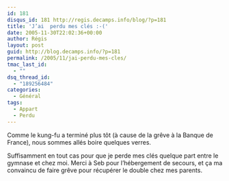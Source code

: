```yaml
---
id: 181
disqus_id: 181 http://regis.decamps.info/blog/?p=181
title: 'J’ai  perdu mes clés :-('
date: 2005-11-30T22:02:36+00:00
author: Régis
layout: post
guid: http://blog.decamps.info/?p=181
permalink: /2005/11/jai-perdu-mes-cles/
tmac_last_id:
  - ""
dsq_thread_id:
  - "189256484"
categories:
  - Général
tags:
  - Appart
  - Perdu
---
```

Comme le kung-fu a terminé plus tôt (à cause de la grêve à la Banque de France), nous sommes allés boire quelques verres.

Suffisamment en tout cas pour que je perde mes clés quelque part entre le gymnase et chez moi. Merci à Seb pour l’hébergement de secours, et ça ma convaincu de faire grêve pour récupérer le double chez mes parents.
